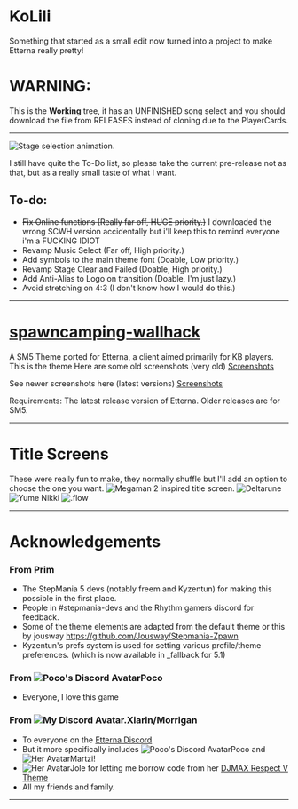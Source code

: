 # KoLili
Something that started as a small edit now turned into a project to make Etterna really pretty!

# WARNING:
This is the **Working** tree, it has an UNFINISHED song select and you should download the file from RELEASES instead of cloning due to the PlayerCards.

---

![Stage selection animation.](https://i.imgur.com/tCkVR5I.gif)


I still have quite the To-Do list, so please take the current pre-release not as that, but as a really small taste of what I want.

## To-do:
* ~~Fix Online functions (Really far off, HUGE priority.)~~ I downloaded the wrong SCWH version accidentally but i'll keep this to remind everyone i'm a FUCKING IDIOT
* Revamp Music Select (Far off, High priority.)
* Add symbols to the main theme font (Doable, Low priority.)
* Revamp Stage Clear and Failed (Doable, High priority.)
* Add Anti-Alias to Logo on transition (Doable, I'm just lazy.)
* Avoid stretching on 4:3 (I don't know how I would do this.)

---
# <a href="https://github.com/ca25nada/spawncamping-wallhack">spawncamping-wallhack</a>
A SM5 Theme ported for Etterna, a client aimed primarily for KB players.
This is the theme
Here are some old screenshots (very old)
<a href="http://imgur.com/a/RpFvQ" target="_blank">Screenshots</a>

See newer screenshots here (latest versions)
<a href="https://imgur.com/a/Pad27GS" target="_blank">Screenshots</a>

Requirements: The latest release version of Etterna. Older releases are for SM5.

---

# Title Screens
These were really fun to make, they normally shuffle but I'll add an option to choose the one you want.
![Megaman 2 inspired title screen.](https://i.imgur.com/AjMUDk8.gif)
![Deltarune](https://i.imgur.com/3JLDumH.gif)
![Yume Nikki](https://i.imgur.com/2q0QsfI.gif)
![.flow](https://i.imgur.com/CdqcJ55.gif)

---
# Acknowledgements
### From Prim
* The StepMania 5 devs (notably freem and Kyzentun) for making this possible in the first place.
* People in #stepmania-devs and the Rhythm gamers discord for feedback.
* Some of the theme elements are adapted from the default theme or this by jousway https://github.com/Jousway/Stepmania-Zpawn
* Kyzentun's prefs system is used for setting various profile/theme preferences. (which is now available in _fallback for 5.1)

### From ![Poco's Discord Avatar](https://i.imgur.com/NqgQctR.gif)Poco
* Everyone, I love this game

### From ![My Discord Avatar.](https://i.imgur.com/EgLtsa8.gif)Xiarin/Morrigan
* To everyone on the <a href="https://discord.gg/Nf8P8Wn7Dx">Etterna Discord</a>
* But it more specifically includes ![Poco's Discord Avatar](https://i.imgur.com/KDnRYUs.gif)Poco and ![Her Avatar](https://i.imgur.com/rQfgPAX.png)Martzi!
* ![Her Avatar](https://i.imgur.com/p10uMc8.png)Jole for letting me borrow code from her <a href="https://github.com/joleskins/etternamax-respect-v/tree/master">DJMAX Respect V Theme</a>
* All my friends and family.
---
